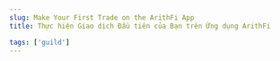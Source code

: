 ```yaml
---
slug: Make Your First Trade on the ArithFi App
title: Thực hiện Giao dịch Đầu tiên của Bạn trên Ứng dụng ArithFi

tags: ['guild']
---
```

